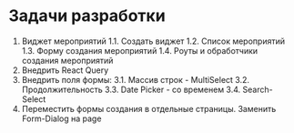 # Задачи разработки
1. Виджет мероприятий
   1.1. Создать виджет
   1.2. Список мероприятий
   1.3. Форму создания мероприятий
   1.4. Роуты и обработчики создания мероприятий
2. Внедрить React Query
3. Внедрить поля формы: 
   3.1. Массив строк - MultiSelect
   3.2. Продолжительность
   3.3. Date Picker - со временем
   3.4. Search-Select
4. Переместить формы создания в отдельные страницы. Заменить Form-Dialog на page
